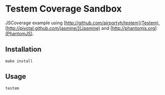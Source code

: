 Testem Coverage Sandbox
=======================

JSCoverage example using [http://github.com/airportyh/testem](Testem), [http://pivotal.github.com/jasmine/](Jasmine) and [http://phantomjs.org](PhantomJS).

Installation
------------

```
make install
```

Usage
-----

```
testem
```